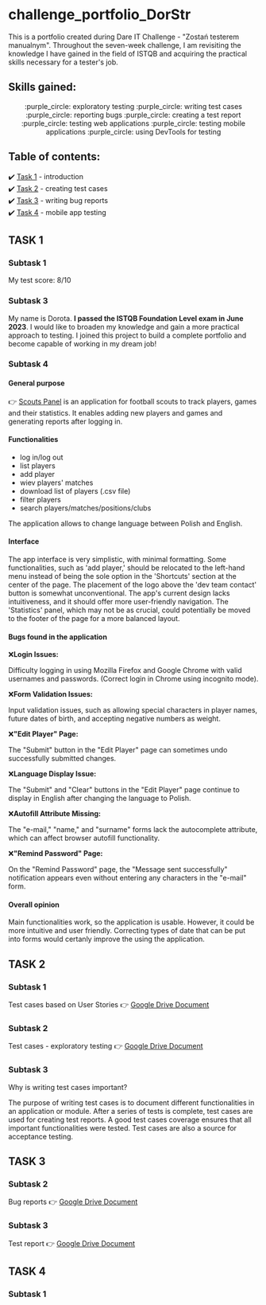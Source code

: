 # challenge_portfolio_DorStr

This is a portfolio created during Dare IT Challenge - "Zostań testerem manualnym". Throughout the seven-week challenge, I am revisiting the knowledge I have gained in the field of ISTQB and acquiring the practical skills necessary for a tester's job. 

## Skills gained:

<p align="center"> :purple_circle: exploratory testing :purple_circle: writing test cases :purple_circle: reporting bugs :purple_circle: creating a test report </br> :purple_circle: testing web applications :purple_circle: testing mobile applications :purple_circle: using DevTools for testing  </p>


## Table of contents:

 :heavy_check_mark: [Task 1](#task-1) - introduction </br>
 :heavy_check_mark: [Task 2](#task-2) - creating test cases </br>
 :heavy_check_mark: [Task 3](#task-3) - writing bug reports </br>
 :heavy_check_mark: [Task 4](#task-4) - mobile app testing </br>

## TASK 1
### Subtask 1
My test score: 8/10
### Subtask 3
My name is Dorota. <b>I passed the ISTQB Foundation Level exam in June 2023</b>. I would like to broaden my knowledge and gain a more practical approach to testing. I joined this project to build a complete portfolio and become capable of working in my dream job!

### Subtask 4

#### General purpose

:point_right: [Scouts Panel](https://scouts.futbolkolektyw.pl/) is an application for football scouts to track players, games and their statistics. It enables adding new players and games and generating reports after logging in.

#### Functionalities

 - log in/log out
 - list players
 - add player
 - wiev players' matches
 - download list of players (.csv file)
 - filter players 
 - search players/matches/positions/clubs

The application allows to change language between Polish and English.

#### Interface

The app interface is very simplistic, with minimal formatting. Some functionalities, such as 'add player,' should be relocated to the left-hand menu instead of being the sole option in the 'Shortcuts' section at the center of the page. The placement of the logo above the 'dev team contact' button is somewhat unconventional. The app's current design lacks intuitiveness, and it should offer more user-friendly navigation. The 'Statistics' panel, which may not be as crucial, could potentially be moved to the footer of the page for a more balanced layout.


#### Bugs found in the application

 :x:<b>Login Issues:</b>
  
Difficulty logging in using Mozilla Firefox and Google Chrome with valid usernames and passwords. (Correct login in Chrome using incognito mode).

 :x:<b>Form Validation Issues:</b>
  
Input validation issues, such as allowing special characters in player names, future dates of birth, and accepting negative numbers as weight.

 :x:<b>"Edit Player" Page:</b>
  
The "Submit" button in the "Edit Player" page can sometimes undo successfully submitted changes.

 :x:<b>Language Display Issue:</b>
  
The "Submit" and "Clear" buttons in the "Edit Player" page continue to display in English after changing the language to Polish.

 :x:<b>Autofill Attribute Missing:</b>

The "e-mail," "name," and "surname" forms lack the autocomplete attribute, which can affect browser autofill functionality.

  :x:<b>"Remind Password" Page:</b>
 
On the "Remind Password" page, the "Message sent successfully" notification appears even without entering any characters in the "e-mail" form.

#### Overall opinion

Main functionalities work, so the application is usable. However, it could be more intuitive and user friendly. Correcting types of date that can be put into forms would certanly improve the using the application.

## TASK 2

### Subtask 1
Test cases based on User Stories :point_right: [Google Drive Document](https://docs.google.com/spreadsheets/d/18KRhJNuf7G2CwXaZG6rypxzqSSqxzQfxxIP56fwFskw/edit#gid=0)

### Subtask 2
Test cases - exploratory testing :point_right: [Google Drive Document](https://docs.google.com/spreadsheets/d/1zPPDsfIzF4ZiUUsAtWzGJgTkTW75ugP_xaIP0v2w1a0/edit#gid=0)

### Subtask 3

Why is writing test cases important?

The purpose of writing test cases is to document different functionalities in an application or module. After a series of tests is complete, test cases are used for creating test reports. A good test cases coverage ensures that all important functionalities were tested. Test cases are also a source for acceptance testing.


## TASK 3
### Subtask 2
Bug reports :point_right: [Google Drive Document](https://docs.google.com/spreadsheets/d/1FaXpOwPhmqCUNZjDiu7S9E8Cl5EN8CxWqXOU3nAvnes/edit?usp=drive_link)

### Subtask 3 
Test report :point_right: [Google Drive Document](https://docs.google.com/document/d/1A4OZUM8-a3qJvJtBDRqSAUafLeQQ8cy-hpkIjiHffUY/edit?usp=drive_link)

## TASK 4
### Subtask 1

